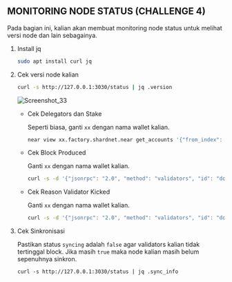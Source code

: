## MONITORING NODE STATUS (CHALLENGE 4)

Pada bagian ini, kalian akan membuat monitoring node status untuk melihat versi node dan lain sebagainya.

1. Install jq

    ```bash
    sudo apt install curl jq
    ```

2. Cek versi node kalian

    ```bash
    curl -s http://127.0.0.1:3030/status | jq .version
    ```
    
    ![Screenshot_33](https://user-images.githubusercontent.com/35837931/180384432-a17d6a2c-d8ff-4980-aa22-535c405aab9c.png)

    
    - Cek Delegators dan Stake

        Seperti biasa, ganti `xx` dengan nama wallet kalian.

        ```bash
        near view xx.factory.shardnet.near get_accounts '{"from_index": 0, "limit": 10}' --accountId xx.shardnet.near

        ```
    - Cek Block Produced
        
        Ganti `xx` dengan nama wallet kalian.
        
        ```bash
        curl -s -d '{"jsonrpc": "2.0", "method": "validators", "id": "dontcare", "params": [null]}' -H 'Content-Type: application/json' 127.0.0.1:3030 | jq  '.result.current_validators[] | select(.account_id | contains ("xx.factory.shardnet.near"))'
        ```
        
    - Cek Reason Validator Kicked
        
        Ganti `xx` dengan nama wallet kalian.
        
        ```bash
        curl -s -d '{"jsonrpc": "2.0", "method": "validators", "id": "dontcare", "params": [null]}' -H 'Content-Type: application/json' 127.0.0.1:3030 | jq -c '.result.prev_epoch_kickout[] | select(.account_id | contains ("xx.factory.shardnet.near"))' | jq .reason
        ```

3. Cek Sinkronisasi

    Pastikan status `syncing` adalah `false` agar validators kalian tidak tertinggal block. Jika masih `true` maka node kalian masih belum sepenuhnya sinkron.

    ```
    curl -s http://127.0.0.1:3030/status | jq .sync_info
    ```
